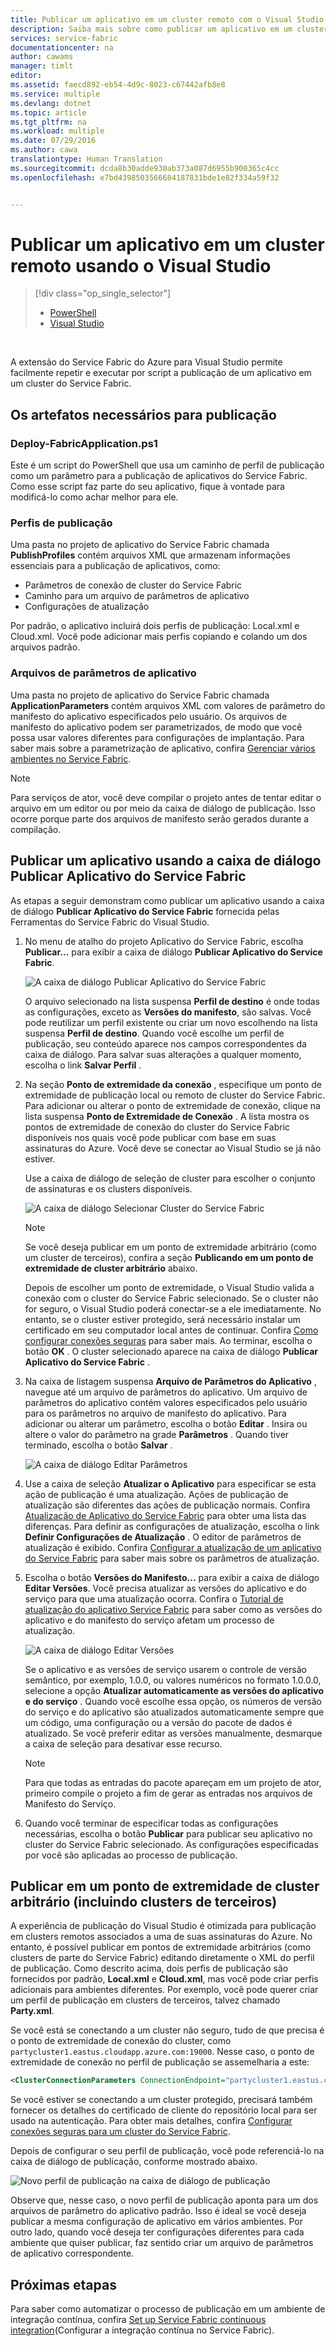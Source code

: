 ```yaml
---
title: Publicar um aplicativo em um cluster remoto com o Visual Studio | Microsoft Docs
description: Saiba mais sobre como publicar um aplicativo em um cluster do Service Fabric remoto usando o Visual Studio.
services: service-fabric
documentationcenter: na
author: cawams
manager: timlt
editor: 
ms.assetid: faecd892-eb54-4d9c-8023-c67442afb8e8
ms.service: multiple
ms.devlang: dotnet
ms.topic: article
ms.tgt_pltfrm: na
ms.workload: multiple
ms.date: 07/29/2016
ms.author: cawa
translationtype: Human Translation
ms.sourcegitcommit: dcda8b30adde930ab373a087d6955b900365c4cc
ms.openlocfilehash: e7bd4398503566684187831bde1e82f334a59f32


---
```

# <a name="publish-an-application-to-a-remote-cluster-by-using-visual-studio"></a>Publicar um aplicativo em um cluster remoto usando o Visual Studio
> [!div class="op_single_selector"]
> * [PowerShell](service-fabric-deploy-remove-applications.md)
> * [Visual Studio](service-fabric-publish-app-remote-cluster.md)
> 
> 

<br/>

A extensão do Service Fabric do Azure para Visual Studio permite facilmente repetir e executar por script a publicação de um aplicativo em um cluster do Service Fabric.

## <a name="the-artifacts-required-for-publishing"></a>Os artefatos necessários para publicação
### <a name="deploy-fabricapplicationps1"></a>Deploy-FabricApplication.ps1
Este é um script do PowerShell que usa um caminho de perfil de publicação como um parâmetro para a publicação de aplicativos do Service Fabric. Como esse script faz parte do seu aplicativo, fique à vontade para modificá-lo como achar melhor para ele.

### <a name="publish-profiles"></a>Perfis de publicação
Uma pasta no projeto de aplicativo do Service Fabric chamada **PublishProfiles** contém arquivos XML que armazenam informações essenciais para a publicação de aplicativos, como:

* Parâmetros de conexão de cluster do Service Fabric
* Caminho para um arquivo de parâmetros de aplicativo
* Configurações de atualização

Por padrão, o aplicativo incluirá dois perfis de publicação: Local.xml e Cloud.xml. Você pode adicionar mais perfis copiando e colando um dos arquivos padrão.

### <a name="application-parameter-files"></a>Arquivos de parâmetros de aplicativo
Uma pasta no projeto de aplicativo do Service Fabric chamada **ApplicationParameters** contém arquivos XML com valores de parâmetro do manifesto do aplicativo especificados pelo usuário. Os arquivos de manifesto do aplicativo podem ser parametrizados, de modo que você possa usar valores diferentes para configurações de implantação. Para saber mais sobre a parametrização de aplicativo, confira [Gerenciar vários ambientes no Service Fabric](service-fabric-manage-multiple-environment-app-configuration.md).

> [!NOTE]
> Para serviços de ator, você deve compilar o projeto antes de tentar editar o arquivo em um editor ou por meio da caixa de diálogo de publicação. Isso ocorre porque parte dos arquivos de manifesto serão gerados durante a compilação.
> 
> 

## <a name="to-publish-an-application-by-using-the-publish-service-fabric-application-dialog-box"></a>Publicar um aplicativo usando a caixa de diálogo Publicar Aplicativo do Service Fabric
As etapas a seguir demonstram como publicar um aplicativo usando a caixa de diálogo **Publicar Aplicativo do Service Fabric** fornecida pelas Ferramentas do Service Fabric do Visual Studio.

1. No menu de atalho do projeto Aplicativo do Service Fabric, escolha **Publicar...** para exibir a caixa de diálogo **Publicar Aplicativo do Service Fabric**.
   
    ![A caixa de diálogo **Publicar Aplicativo do Service Fabric**][0]
   
    O arquivo selecionado na lista suspensa **Perfil de destino** é onde todas as configurações, exceto as **Versões do manifesto**, são salvas. Você pode reutilizar um perfil existente ou criar um novo escolhendo **<Gerenciar Perfis... >** na lista suspensa **Perfil de destino**. Quando você escolhe um perfil de publicação, seu conteúdo aparece nos campos correspondentes da caixa de diálogo. Para salvar suas alterações a qualquer momento, escolha o link **Salvar Perfil** .    
2. Na seção **Ponto de extremidade da conexão** , especifique um ponto de extremidade de publicação local ou remoto de cluster do Service Fabric. Para adicionar ou alterar o ponto de extremidade de conexão, clique na lista suspensa **Ponto de Extremidade de Conexão** . A lista mostra os pontos de extremidade de conexão do cluster do Service Fabric disponíveis nos quais você pode publicar com base em suas assinaturas do Azure. Você deve se conectar ao Visual Studio se já não estiver.
   
    Use a caixa de diálogo de seleção de cluster para escolher o conjunto de assinaturas e os clusters disponíveis.
   
    ![A caixa de diálogo **Selecionar Cluster do Service Fabric**][1]
   
   > [!NOTE]
   > Se você deseja publicar em um ponto de extremidade arbitrário (como um cluster de terceiros), confira a seção **Publicando em um ponto de extremidade de cluster arbitrário** abaixo.
   > 
   > 
   
    Depois de escolher um ponto de extremidade, o Visual Studio valida a conexão com o cluster do Service Fabric selecionado. Se o cluster não for seguro, o Visual Studio poderá conectar-se a ele imediatamente. No entanto, se o cluster estiver protegido, será necessário instalar um certificado em seu computador local antes de continuar. Confira [Como configurar conexões seguras](service-fabric-visualstudio-configure-secure-connections.md) para saber mais. Ao terminar, escolha o botão **OK** . O cluster selecionado aparece na caixa de diálogo **Publicar Aplicativo do Service Fabric** .
3. Na caixa de listagem suspensa **Arquivo de Parâmetros do Aplicativo** , navegue até um arquivo de parâmetros do aplicativo. Um arquivo de parâmetros do aplicativo contém valores especificados pelo usuário para os parâmetros no arquivo de manifesto do aplicativo. Para adicionar ou alterar um parâmetro, escolha o botão **Editar** . Insira ou altere o valor do parâmetro na grade **Parâmetros** . Quando tiver terminado, escolha o botão **Salvar** .
   
    ![A caixa de diálogo **Editar Parâmetros**][2]
4. Use a caixa de seleção **Atualizar o Aplicativo** para especificar se esta ação de publicação é uma atualização. Ações de publicação de atualização são diferentes das ações de publicação normais. Confira [Atualização de Aplicativo do Service Fabric](service-fabric-application-upgrade.md) para obter uma lista das diferenças. Para definir as configurações de atualização, escolha o link **Definir Configurações de Atualização** . O editor de parâmetros de atualização é exibido. Confira [Configurar a atualização de um aplicativo do Service Fabric](service-fabric-visualstudio-configure-upgrade.md) para saber mais sobre os parâmetros de atualização.
5. Escolha o botão **Versões do Manifesto...** para exibir a caixa de diálogo **Editar Versões**. Você precisa atualizar as versões do aplicativo e do serviço para que uma atualização ocorra. Confira o [Tutorial de atualização do aplicativo Service Fabric](service-fabric-application-upgrade-tutorial.md) para saber como as versões do aplicativo e do manifesto do serviço afetam um processo de atualização.
   
    ![A caixa de diálogo **Editar Versões**][3]
   
    Se o aplicativo e as versões de serviço usarem o controle de versão semântico, por exemplo, 1.0.0, ou valores numéricos no formato 1.0.0.0, selecione a opção **Atualizar automaticamente as versões do aplicativo e do serviço** . Quando você escolhe essa opção, os números de versão do serviço e do aplicativo são atualizados automaticamente sempre que um código, uma configuração ou a versão do pacote de dados é atualizado. Se você preferir editar as versões manualmente, desmarque a caixa de seleção para desativar esse recurso.
   
   > [!NOTE]
   > Para que todas as entradas do pacote apareçam em um projeto de ator, primeiro compile o projeto a fim de gerar as entradas nos arquivos de Manifesto do Serviço.
   > 
   > 
6. Quando você terminar de especificar todas as configurações necessárias, escolha o botão **Publicar** para publicar seu aplicativo no cluster do Service Fabric selecionado. As configurações especificadas por você são aplicadas ao processo de publicação.

## <a name="publish-to-an-arbitrary-cluster-endpoint-including-party-clusters"></a>Publicar em um ponto de extremidade de cluster arbitrário (incluindo clusters de terceiros)
A experiência de publicação do Visual Studio é otimizada para publicação em clusters remotos associados a uma de suas assinaturas do Azure. No entanto, é possível publicar em pontos de extremidade arbitrários (como clusters de parte do Service Fabric) editando diretamente o XML do perfil de publicação. Como descrito acima, dois perfis de publicação são fornecidos por padrão, **Local.xml** e **Cloud.xml**, mas você pode criar perfis adicionais para ambientes diferentes. Por exemplo, você pode querer criar um perfil de publicação em clusters de terceiros, talvez chamado **Party.xml**.

Se você está se conectando a um cluster não seguro, tudo de que precisa é o ponto de extremidade de conexão do cluster, como `partycluster1.eastus.cloudapp.azure.com:19000`. Nesse caso, o ponto de extremidade de conexão no perfil de publicação se assemelharia a este:

```XML
<ClusterConnectionParameters ConnectionEndpoint="partycluster1.eastus.cloudapp.azure.com:19000" />
```

  Se você estiver se conectando a um cluster protegido, precisará também fornecer os detalhes do certificado de cliente do repositório local para ser usado na autenticação. Para obter mais detalhes, confira [Configurar conexões seguras para um cluster do Service Fabric](service-fabric-visualstudio-configure-secure-connections.md).

  Depois de configurar o seu perfil de publicação, você pode referenciá-lo na caixa de diálogo de publicação, conforme mostrado abaixo.

  ![Novo perfil de publicação na caixa de diálogo de publicação][4]

  Observe que, nesse caso, o novo perfil de publicação aponta para um dos arquivos de parâmetro do aplicativo padrão. Isso é ideal se você deseja publicar a mesma configuração de aplicativo em vários ambientes. Por outro lado, quando você deseja ter configurações diferentes para cada ambiente que quiser publicar, faz sentido criar um arquivo de parâmetros de aplicativo correspondente.

## <a name="next-steps"></a>Próximas etapas
Para saber como automatizar o processo de publicação em um ambiente de integração contínua, confira [Set up Service Fabric continuous integration](service-fabric-set-up-continuous-integration.md)(Configurar a integração contínua no Service Fabric).

[0]: ./media/service-fabric-publish-app-remote-cluster/PublishDialog.png
[1]: ./media/service-fabric-publish-app-remote-cluster/SelectCluster.png
[2]: ./media/service-fabric-publish-app-remote-cluster/EditParams.png
[3]: ./media/service-fabric-publish-app-remote-cluster/EditVersions.png
[4]: ./media/service-fabric-publish-app-remote-cluster/publish-to-party-cluster.png



<!--HONumber=Dec16_HO2-->


